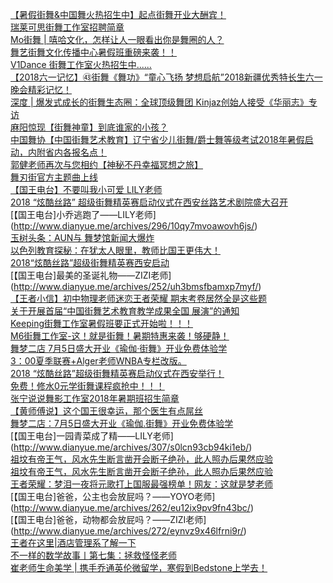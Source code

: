   
[【暑假街舞&amp;中国舞火热招生中】起点街舞开业大酬宾！](http://www.dianyue.me/archives/599/h0up0dqzexuvfd8s/)  
[瑞莱可思街舞工作室招聘简章](http://www.dianyue.me/archives/830/zmrnqumjegbrf77w/)  
[Mo街舞 | 嘻哈文化，怎样让人一眼看出你是舞圈的人？](http://www.dianyue.me/archives/368/walf4quv220pl5u0/)  
[舞艺街舞文化传播中心暑假班重磅来袭！！](http://www.dianyue.me/archives/971/xfrw7q8jgz8peoav/)  
[V1Dance 街舞工作室火热招生中......](http://www.dianyue.me/archives/426/py9r8movavs04gdu/)  
[【2018六一记忆】㊸街舞《舞功》“童心飞扬  梦想启航”2018新疆优秀特长生六一晚会精彩记忆！](http://www.dianyue.me/archives/815/e749q24ze8z32mbx/)  
[深度 | 爆发式成长的街舞生态圈：全球顶级舞团 Kinjaz创始人接受《华丽志》专访](http://www.dianyue.me/archives/525/xav94ipmcuyb543z/)  
[麻阳惊现【街舞神童】到底谁家的小孩？](http://www.dianyue.me/archives/507/zomvrvtw3f0uixt7/)  
[中国舞协【中国街舞艺术教育】辽宁省少儿街舞/爵士舞等级考试2018年暑假启动，内附省内各报名点！](http://www.dianyue.me/archives/911/us28kr6ja2giz12i/)  
[郭健老师再次与您相约【神秘不丹幸福冥想之旅】](http://www.dianyue.me/archives/045/us28kr6ja2giz12i/)  
[舞刃街官方主题曲上线](http://www.dianyue.me/archives/819/qogkllmgyslonnch/)  
[【国王电台】不要叫我小可爱 LILY老师](http://www.dianyue.me/archives/793/hul2qjandwglab4h/)  
[2018 “炫酷丝路” 超级街舞精英赛启动仪式在西安丝路艺术剧院盛大召开](http://www.dianyue.me/archives/442/hul2qjandwglab4h/)  
[【国王电台]小乔逃跑了——LILY老师](http://www.dianyue.me/archives/296/10qy7mvoawovh6js/)  
[玉树头条：AUN与 舞梦馆新闻大爆炸](http://www.dianyue.me/archives/715/js095wf7a093vo34/)  
[以色列教育探秘：在犹太人眼里，教师比国王更伟大！](http://www.dianyue.me/archives/265/xrjt9adxf9qsq58x/)  
[2018“炫酷丝路”超级街舞精英赛西安启动](http://www.dianyue.me/archives/083/qplb23jkreelcc9b/)  
[【国王电台]最美的圣诞礼物——ZIZI老师](http://www.dianyue.me/archives/252/uh3bmsfbamxp7myf/)  
[【王者小信】初中物理老师迷恋王者荣耀 期末考卷居然全是这些题](http://www.dianyue.me/archives/905/2avadj0mq0xnna0l/)  
[关于开展首届“中国街舞艺术教育教学成果全国 展演”的通知](http://www.dianyue.me/archives/113/96j3r8yk2k7rv3gj/)  
[Keeping街舞工作室暑假班要正式开始啦！！！](http://www.dianyue.me/archives/783/dj3p3c2npu0luckg/)  
[M6街舞工作室-这！就是街舞！暑期特惠来袭！够硬静！](http://www.dianyue.me/archives/724/qao5oz5wn34qqfwg/)  
[舞梦二店  7月5日盛大开业《瑜伽·街舞》开业免费体验学](http://www.dianyue.me/archives/133/2atn15pcz8a4d8a4/)  
[3：00夏季联赛+Alger老师WNBA专栏改版。](http://www.dianyue.me/archives/957/twcsvsxnd6orj9ha/)  
[2018 “炫酷丝路”超级街舞精英赛启动仪式在西安举行！](http://www.dianyue.me/archives/306/twcsvsxnd6orj9ha/)  
[免费！修水0元学街舞课程疯抢中！！！](http://www.dianyue.me/archives/879/aedsrqi6tfnlppoo/)  
[张宁说说舞影工作室2018年暑期班招生简章](http://www.dianyue.me/archives/966/ywk1mouo3bprbyk5/)  
[【黄师傅说】这个国王很幸运，那个医生有点屌丝](http://www.dianyue.me/archives/667/ywk1mouo3bprbyk5/)  
[舞梦二店：7月5日盛大开业《瑜伽.街舞》开业免费体验学](http://www.dianyue.me/archives/678/0uv40c9xhlm4pw4d/)  
[【国王电台]一园青菜成了精——LILY老师](http://www.dianyue.me/archives/307/s0lcn93cb94ki1eb/)  
[祖坟有帝王气，风水先生断言凿开会断子绝孙，此人照办后果然应验](http://www.dianyue.me/archives/763/q5ef4i7vb9zgic0q/)  
[祖坟有帝王气，风水先生断言凿开会断子绝孙，此人照办后果然应验](http://www.dianyue.me/archives/408/p6qka4g3h1ar0ezh/)  
[王者荣耀：梦泪一夜将元歌打上国服最强榜单！网友：这就是梦老师](http://www.dianyue.me/archives/256/xh5698c8aux15oug/)  
[【国王电台]爸爸，公主也会放屁吗？——YOYO老师](http://www.dianyue.me/archives/262/eu12ix9pv9fn43bc/)  
[【国王电台]爸爸，动物都会放屁吗？——ZIZI老师](http://www.dianyue.me/archives/272/eynvz9x46lfrni9r/)  
[王者在这里|酒店管理系了解一下](http://www.dianyue.me/archives/876/dngyscqwip6qp6e2/)  
[不一样的数学故事丨第七集：拯救怪怪老师](http://www.dianyue.me/archives/425/m46efml2pkxj9r3i/)  
[崔老师生命美学 | 携手乔通英伦微留学，寒假到Bedstone上学去！](http://www.dianyue.me/archives/558/mnwxvr7kd13yj334/)